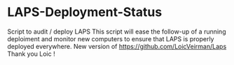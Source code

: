 # LAPS-Deployment-Status
Script to audit / deploy LAPS
This script will ease the follow-up of a running deploiment and monitor new computers to ensure that LAPS is properly deployed everywhere.
New version of https://github.com/LoicVeirman/Laps 
Thank you Loic !
